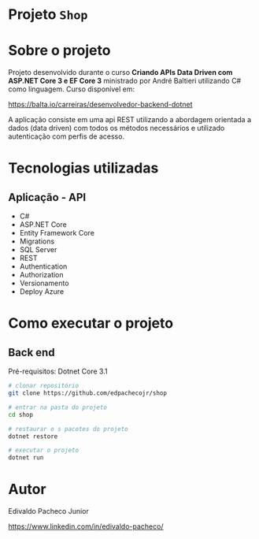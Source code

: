 # Projeto `Shop`

# Sobre o projeto

Projeto desenvolvido durante o curso **Criando APIs Data Driven com ASP.NET Core 3 e EF Core 3** ministrado por André Baltieri utilizando C# como linguagem. 
Curso disponível em: 

https://balta.io/carreiras/desenvolvedor-backend-dotnet

A aplicação consiste em uma api REST utilizando a abordagem orientada a dados (data driven) com todos os métodos necessários e utilizado autenticação com perfis de acesso.

# Tecnologias utilizadas
## Aplicação - API
- C#
- ASP.NET Core
- Entity Framework Core
- Migrations
- SQL Server
- REST
- Authentication
- Authorization
- Versionamento
- Deploy Azure
# Como executar o projeto

## Back end
Pré-requisitos: Dotnet Core 3.1

```bash
# clonar repositório
git clone https://github.com/edpachecojr/shop

# entrar na pasta do projeto
cd shop

# restaurar o s pacotes do projeto
dotnet restore

# executar o projeto
dotnet run
```

# Autor

Edivaldo Pacheco Junior

https://www.linkedin.com/in/edivaldo-pacheco/
